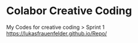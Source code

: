 
# Colabor Creative Coding
My Codes for creative coding > Sprint 1
https://lukasfrauenfelder.github.io/Repo/
